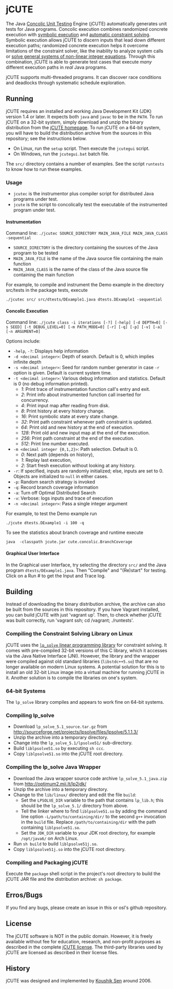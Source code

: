 jCUTE
=====

The Java [Concolic Unit Testing][wp-concolic-testing] Engine (jCUTE)
automatically generates unit tests for Java programs.  Concolic
execution combines randomized concrete execution with
[symbolic execution][wp-symbolic-execution] and
[automatic constraint solving][wp-smt-solving].  Symbolic execution
allows jCUTE to discern inputs that lead down different execution
paths; randomized concrete execution helps it overcome limitations of
the constraint solver, like the inability to analyze system calls or
[solve general systems of non-linear integer equations][wp-hilbert-10th].
Through this combination, jCUTE is able to generate test cases that
execute _many_ different execution paths in _real_ Java programs.

jCUTE supports multi-threaded programs.  It can discover race
conditions and deadlocks through systematic schedule exploration.


Running
-------

jCUTE requires an installed and working Java Development Kit (JDK)
version 1.4 or later.  It expects both `java` and `javac` to be in the
`PATH`.  To run jCUTE on a 32-bit system, simply download and unzip
the binary distribution from the [jCUTE homepage][jcute].  To run
jCUTE on a 64-bit system, you will have to build the distribution
archive from the sources in this repository; see the instructions below.

* On Linux, run the `setup` script.  Then execute the `jcutegui`
  script.
* On Windows, run the `jcutegui.bat` batch file.

The `src/` directory contains a number of examples.  See the script
`runtests` to know how to run these examples.


### Usage

* `jcutec` is the instrumentor plus compiler script for distributed
  Java programs under test.
* `jcute` is the script to concolically test the executable of the
  instrumented program under test.


#### Instrumentation

Command line: `./jcutec SOURCE_DIRECTORY MAIN_JAVA_FILE MAIN_JAVA_CLASS -sequential`

* `SOURCE_DIRECTORY` is the directory containing the sources of the
  Java program to be tested
* `MAIN_JAVA_FILE` is the name of the Java source file containing the
  main function
* `MAIN_JAVA_CLASS` is the name of the class of the Java source file
  containing the main function

For example, to compile and instrument the Demo example in the
directory src/tests in the package tests, execute

`./jcutec src/ src/dtests/DExample1.java dtests.DExample1 -sequential`


#### Concolic Execution

Command line: `./jcute class -i iterations [-?] [-help] [-d DEPTH=0] [-s SEED] [-t DEBUG_LEVEL=0] [-m PATH_MODE=0] [-r] [-q] [-p] [-v] [-a] [-n ARGUMENT=0]`

Options include:

* `-help`, `-?`: Displays help information
* `-d <decimal integer>`: Depth of search. Default is 0, which implies
  infinite depth
* `-s <decimal integer>`: Seed for random number generator in case
  `-r` option is given. Default is current system time.
* `-t <decimal integer>`: Various debug information and
  statistics. Default is 0 (no debug information printed).
  * _1_: Print trace of instrumentation function call's entry and exit.
  * _2_: Print info about instrumented function call inserted for concurrency.
  * _4_: Print input map after reading from disk.
  * _8_: Print history at every history change.
  * _16_: Print symbolic state at every state change.
  * _32_: Print path constraint whenever path constraint is updated.
  * _64_: Print old and new history at the end of execution.
  * _128_: Print old and new input map at the end of the execution.
  * _256_: Print path constraint at the end of the execution.
  * _512_: Print line number executed.
* `-m <decimal integer {0,1,2}>`:  Path selection. Default is 0.
  * _0_: Next path (depends on history),
  * _1_: Replay last execution,
  * _2_: Start fresh execution without looking at any history.
* `-r`: If specified, inputs are randomly initialized; else, inputs
  are set to 0. Objects are initialized to `null` in either cases.
* `-p`: Random search strategy is invoked
* `-q`: Record branch coverage information
* `-a`: Turn off Optimal Distributed Search
* `-v`: Verbose: logs inputs and trace of execution
* `-n <decimal integer>`: Pass a single integer argument

For example, to test the Demo example run

`./jcute dtests.DExample1 -i 100 -q`

To see the statistics about branch coverage and runtime execute

`java  -classpath jcute.jar cute.concolic.BranchCoverage`


#### Graphical User Interface

In the Graphical user Interface, try selecting the directory `src/`
and the Java program `dtests/DExample1.java`.  Then "Compile" and
"(Re)start" for testing.  Click on a Run # to get the Input and Trace
log.


Building
--------

Instead of downloading the binary distribution archive, the archive
can also be built from the sources in this repository.
If you have Vagrant installed, you can build jCUTE with just 'vagrant up'.
Then, to check whether jCUTE was built correctly, run 'vagrant ssh; cd /vagrant; ./runtests'.

### Compiling the Constraint Solving Library on Linux

jCUTE uses the [`lp_solve` linear programming library][lib-lpsolve]
for constraint solving.  It comes with pre-compiled 32-bit versions of
this C library, which it accesses via the Java Native Interface (JNI).
However, the library and the wrapper were compiled against old
standard libraries (`libstdc++5.so`) that are no longer available on
modern Linux systems.  A potential solution for this is to install an
old 32-bit Linux image into a virtual machine for running jCUTE in it.
Another solution is to compile the libraries on one's system.


### 64-bit Systems

The `lp_solve` library compiles and appears to work fine on 64-bit
systems.


### Compiling lp_solve

* Download `lp_solve_5.1_source.tar.gz` from
  http://sourceforge.net/projects/lpsolve/files/lpsolve/5.1.1.3/
* Unzip the archive into a temporary directory.
* Change into the `lp_solve_5.1/lpsolve51/` sub-directory.
* Build `liblpsolve51.so` by executing `sh ccc`.
* Copy `liblpsolve51.so` into the jCUTE root directory.


### Compiling the lp_solve Java Wrapper

* Download the Java wrapper source code archive
  `lp_solve_5.1_java.zip` from http://optimum2.mii.lt/lp2jdk/
* Unzip the archive into a temporary directory.
* Change to the `lib/linux/` directory and edit the file `build`:
  - Set the `LPSOLVE_DIR` variable to the path that contains
    `lp_lib.h`; this should be the `lp_solve_5.1/` directory from
    above.
  - Tell the linker where to find `liblpsolve51.so` by adding the
    command line option `-L/path/to/containing/dir/` to the second
    `g++` invocation in the `build` file.  Replace
    `/path/to/containing/dir` with the path containing
    `liblpsolve51.so`.
  - Set the `JDK_DIR` variable to your JDK root directory, for example
    `/opt/java6/` on Arch Linux.
* Run `sh build` to build `liblpsolve51j.so`.
* Copy `liblpsolve51j.so` into the jCUTE root directory.


### Compiling and Packaging jCUTE

Execute the `package` shell script in the project's root directory to
build the jCUTE JAR file and the distribution archive: `sh package`.


Erros/Bugs
----------

If you find any bugs, please create an issue in this or osl's github repository.


License
-------

The jCUTE software is NOT in the public domain.  However, it is freely
available without fee for education, research, and non-profit purposes
as described in the complete [jCUTE license](LICENSE.txt).  The
third-party libraries used by jCUTE are licensed as described in their
license files.


History
-------

jCUTE was designed and implemented by [Koushik Sen][contact-koushik]
around 2006.


[contact-gul]: http://osl.cs.illinois.edu/members/agha.html
[contact-koushik]: http://www.cs.berkeley.edu/~ksen/ "Homepage of Koushik Sen at UC Berkeley"
[jcute]: http://osl.cs.illinois.edu/software/jcute/index.html "jCUTE Homepage"
[lib-lpsolve]: http://lpsolve.sourceforge.net/ "Homepage of the lp_solve linear programming library"
[paper-cav]: /publications/conf/cav/SenA06.html "CUTE and jCUTE: concolic unit testing and explicit path model-checking tools. By Koushik Sen and Gul Agha. In CAV, volume 4144 of Lecture Notes in Computer Science, 419–423. Springer, 2006."
[paper-fse]: /publications/conf/sigsoft/SenMA05.html "CUTE: a concolic unit testing engine for C. By Koushik Sen, Darko Marinov, and Gul Agha. In ESEC/SIGSOFT FSE, 263–272. ACM, 2005."
[paper-haifa]: /publications/conf/hvc/SenA06.html "A race-detection and flipping algorithm for automated testing of multi-threaded programs. By Koushik Sen and Gul Agha. In Haifa Verification Conference, volume 4383 of Lecture Notes in Computer Science, 166–182. Springer, 2006."
[paper-pldi]: /publications/conf/pldi/GodefroidKS05.html "Dart: directed automated random testing. By Patrice Godefroid, Nils Klarlund, and Koushik Sen. In PLDI, 213–223. ACM, 2005."
[wp-concolic-testing]: http://en.wikipedia.org/wiki/Concolic_testing "Wikipedia article on concolic testing"
[wp-hilbert-10th]: http://en.wikipedia.org/wiki/Hilbert%27s_tenth_problem "Wikipedia article on Hilbert's 10th problem"
[wp-smt-solving]: http://en.wikipedia.org/wiki/Satisfiability_Modulo_Theories "Wikipedia article on SMT solvers"
[wp-symbolic-execution]: http://en.wikipedia.org/wiki/Symbolic_execution "Wikipedia article on symbolic execution"

